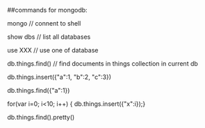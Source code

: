##commands for mongodb:

mongo  // connent to shell

show dbs  // list all databases

use XXX  // use one of database

db.things.find() // find documents in things collection in current db

db.things.insert({"a":1, "b":2, "c":3})

db.things.find({"a":1})

for(var i=0; i<10; i++) { db.things.insert({"x":i});}

db.things.find().pretty()
